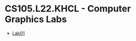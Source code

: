 # CS105.L22.KHCL - Computer Graphics Labs

- [Lab01](https://github.com/thinhntr/CS105.L22.KHCL/tree/main/LAB01)
